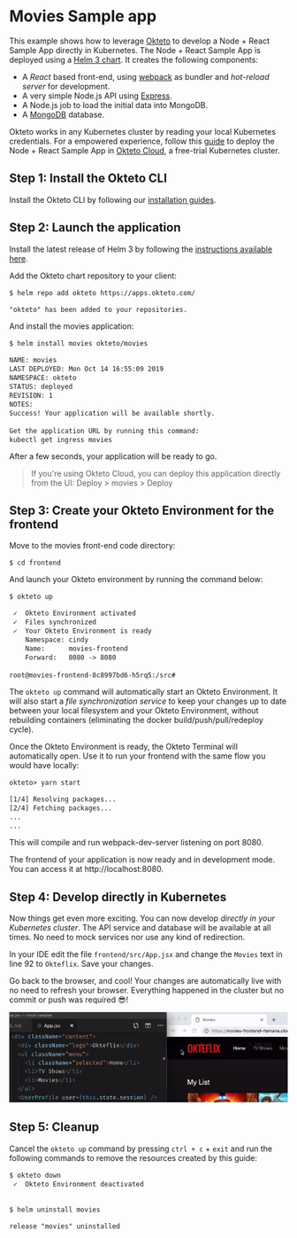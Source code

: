 # Movies Sample app

This example shows how to leverage [Okteto](https://github.com/okteto/okteto) to develop a Node + React Sample App directly in Kubernetes. The Node + React Sample App is deployed using a [Helm 3  chart](https://github.com/okteto/charts/tree/master/movies). It creates the following components:

- A *React* based front-end, using [webpack](https://webpack.js.org) as bundler and *hot-reload server* for development.
- A very simple Node.js API using [Express](https://expressjs.com).
- A Node.js job to load the initial data into MongoDB.
- A [MongoDB](https://www.mongodb.com) database.

Okteto works in any Kubernetes cluster by reading your local Kubernetes credentials. For a empowered experience, follow this [guide](https://okteto.com/docs/samples/node/) to deploy the Node + React Sample App in [Okteto Cloud](https://cloud.okteto.com), a free-trial Kubernetes cluster.


## Step 1: Install the Okteto CLI

Install the Okteto CLI by following our [installation guides](https://github.com/okteto/okteto/blob/master/docs/installation.md).


## Step 2: Launch the application

Install the latest release of Helm 3 by following the [instructions available here](https://v3.helm.sh/docs/intro/install/).


Add the Okteto chart repository to your client:

```console
$ helm repo add okteto https://apps.okteto.com/
```

```console
"okteto" has been added to your repositories.
```

And install the movies application:
```console
$ helm install movies okteto/movies
```

```console
NAME: movies
LAST DEPLOYED: Mon Oct 14 16:55:09 2019
NAMESPACE: okteto
STATUS: deployed
REVISION: 1
NOTES:
Success! Your application will be available shortly.

Get the application URL by running this command:
kubectl get ingress movies
```

After a few seconds, your application will be ready to go. 

> If you're using Okteto Cloud, you can deploy this application directly from the UI: Deploy > movies > Deploy 

## Step 3: Create your Okteto Environment for the frontend

Move to the movies front-end code directory:

```console
$ cd frontend
```

And launch your Okteto environment by running  the command below:

```console
$ okteto up
````

```console
 ✓  Okteto Environment activated
 ✓  Files synchronized
 ✓  Your Okteto Environment is ready
    Namespace: cindy
    Name:      movies-frontend
    Forward:   8080 -> 8080

root@movies-frontend-8c8997bd6-h5rq5:/src#
```

The `okteto up` command will automatically start an Okteto Environment. It will also start a *file synchronization service* to keep your changes up to date between your local filesystem and your Okteto Environment, without rebuilding containers (eliminating the docker build/push/pull/redeploy cycle).

Once the Okteto Environment is ready, the Okteto Terminal will automatically open. Use it to run your frontend with the same flow you would have locally:

```console
okteto> yarn start 
```

```console
[1/4] Resolving packages...
[2/4] Fetching packages...
...
...
```

This will compile and run webpack-dev-server listening on port 8080.

The frontend of your application is now ready and in development mode. You can access it at http://localhost:8080.

## Step 4: Develop directly in Kubernetes

Now things get even more exciting. You can now develop *directly in your Kubernetes cluster*. The API service and database will be available at all times. No need to mock services nor use any kind of redirection.
 
In your IDE edit the file `frontend/src/App.jsx` and change the `Movies` text in line 92 to `Okteflix`. Save your changes.

Go back to the browser, and cool! Your changes are automatically live with no need to refresh your browser. Everything happened in the cluster but no commit or push was required 😎!

<p align="center"><img src="frontend/static/okteflix.gif" width="650" /></p>

## Step 5: Cleanup

Cancel the `okteto up` command by pressing `ctrl + c` + `exit` and run the following commands to remove the resources created by this guide: 

```console
$ okteto down
 ✓  Okteto Environment deactivated
 
```

```console
$ helm uninstall movies
```

```console
release "movies" uninstalled
```
